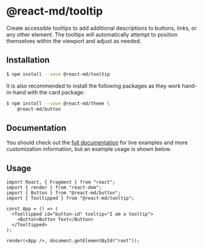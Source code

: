 # @react-md/tooltip

Create accessible tooltips to add additional descriptions to buttons, links, or
any other element. The tooltips will automatically attempt to position
themselves within the viewport and adjust as needed.

## Installation

```sh
$ npm install --save @react-md/tooltip
```

It is also recommended to install the following packages as they work
hand-in-hand with the card package:

```sh
$ npm install --save @react-md/theme \
    @react-md/button
```

<!-- DOCS_REMOVE -->

## Documentation

You should check out the
[full documentation](https://react-md.dev/packages/tooltip) for live examples
and more customization information, but an example usage is shown below.

<!-- DOCS_REMOVE_END -->

<!-- INCLUDING_STYLES -->

## Usage

```tsx
import React, { Fragment } from "react";
import { render } from "react-dom";
import { Button } from "@react-md/button";
import { Tooltipped } from "@react-md/tooltip";

const App = () => (
  <Tooltipped id="button-id" tooltip="I am a tooltip">
    <Button>Button Text</Button>
  </Tooltipped>
);

render(<App />, document.getElementById("root"));
```
